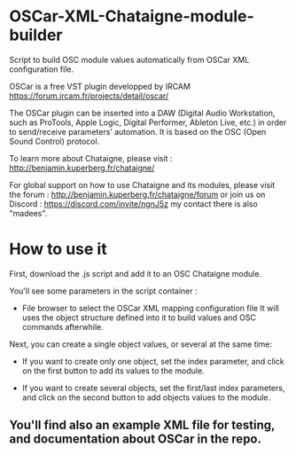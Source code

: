 # OSCar-XML-Chataigne-module-builder
Script to build OSC module values automatically from OSCar XML configuration file.

OSCar is a free VST plugin developped by IRCAM https://forum.ircam.fr/projects/detail/oscar/

The OSCar plugin can be inserted into a DAW (Digital Audio Workstation, such as ProTools, Apple Logic, Digital Performer, Ableton Live, etc.) in order to send/receive parameters’ automation. It is based on the OSC (Open Sound Control) protocol.

To learn more about Chataigne, please visit : http://benjamin.kuperberg.fr/chataigne/

For global support on how to use Chataigne and its modules, please visit the forum : http://benjamin.kuperberg.fr/chataigne/forum or join us on Discord : https://discord.com/invite/ngnJ5z my contact there is also "madees".

# How to use it
First, download the .js script and add it to an OSC Chataigne module.

You'll see some parameters in the script container :
- File browser to select the OSCar XML mapping configuration file
It will uses the object structure defined into it to build values and OSC commands afterwhile.

Next, you can create a single object values, or several at the same time:
- If you want to create only one object, set the index parameter, and click on the first button to add its values to the module.

- If you want to create several objects, set the first/last index parameters, and click on the second button to add objects values to the module. 

## You'll find also an example XML file for testing, and documentation about OSCar in the repo.
